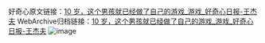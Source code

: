 好奇心原文链接：[10 岁，这个男孩就已经做了自己的游戏_游戏_好奇心日报-王杰夫](https://www.qdaily.com/articles/7792.html)
WebArchive归档链接：[10 岁，这个男孩就已经做了自己的游戏_游戏_好奇心日报-王杰夫](http://web.archive.org/web/20190623172945/https://www.qdaily.com/articles/7792.html)
![image](http://ww3.sinaimg.cn/large/007d5XDply1g3wjzj67z3j30u02uz7wh)
